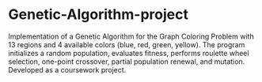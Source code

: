# Genetic-Algorithm-project
Implementation of a Genetic Algorithm for the Graph Coloring Problem with 13 regions and 4 available colors (blue, red, green, yellow). The program initializes a random population, evaluates fitness, performs roulette wheel selection, one-point crossover, partial population renewal, and mutation. Developed as a coursework project.

